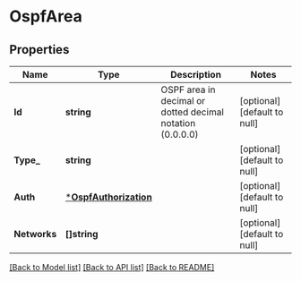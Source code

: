 # OspfArea

## Properties
Name | Type | Description | Notes
------------ | ------------- | ------------- | -------------
**Id** | **string** | OSPF area in decimal or dotted decimal notation (0.0.0.0) | [optional] [default to null]
**Type_** | **string** |  | [optional] [default to null]
**Auth** | [***OspfAuthorization**](OSPFAuthorization.md) |  | [optional] [default to null]
**Networks** | **[]string** |  | [optional] [default to null]

[[Back to Model list]](../README.md#documentation-for-models) [[Back to API list]](../README.md#documentation-for-api-endpoints) [[Back to README]](../README.md)



